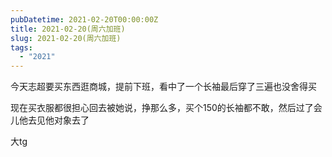 ```yaml
---
pubDatetime: 2021-02-20T00:00:00Z
title: 2021-02-20(周六加班)
slug: 2021-02-20(周六加班)
tags:
  - "2021"
---
```


今天志超要买东西逛商城，提前下班，看中了一个长袖最后穿了三遍也没舍得买

现在买衣服都很担心回去被她说，挣那么多，买个150的长袖都不敢，然后过了会儿他去见他对象去了

大tg

